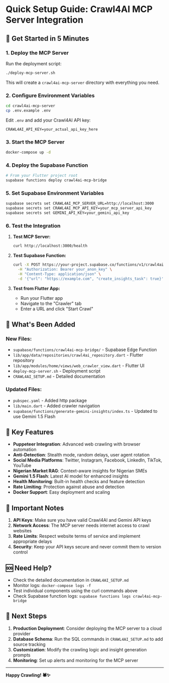 # Quick Setup Guide: Crawl4AI MCP Server Integration

## 🚀 Get Started in 5 Minutes

### 1. Deploy the MCP Server

Run the deployment script:
```bash
./deploy-mcp-server.sh
```

This will create a `crawl4ai-mcp-server` directory with everything you need.

### 2. Configure Environment Variables

```bash
cd crawl4ai-mcp-server
cp .env.example .env
```

Edit `.env` and add your Crawl4AI API key:
```env
CRAWL4AI_API_KEY=your_actual_api_key_here
```

### 3. Start the MCP Server

```bash
docker-compose up -d
```

### 4. Deploy the Supabase Function

```bash
# From your Flutter project root
supabase functions deploy crawl4ai-mcp-bridge
```

### 5. Set Supabase Environment Variables

```bash
supabase secrets set CRAWL4AI_MCP_SERVER_URL=http://localhost:3000
supabase secrets set CRAWL4AI_MCP_API_KEY=your_mcp_server_api_key
supabase secrets set GEMINI_API_KEY=your_gemini_api_key
```

### 6. Test the Integration

1. **Test MCP Server:**
   ```bash
   curl http://localhost:3000/health
   ```

2. **Test Supabase Function:**
   ```bash
   curl -X POST https://your-project.supabase.co/functions/v1/crawl4ai-mcp-bridge \
     -H "Authorization: Bearer your_anon_key" \
     -H "Content-Type: application/json" \
     -d '{"url": "https://example.com", "create_insights_task": true}'
   ```

3. **Test from Flutter App:**
   - Run your Flutter app
   - Navigate to the "Crawler" tab
   - Enter a URL and click "Start Crawl"

## 🔧 What's Been Added

### New Files:
- `supabase/functions/crawl4ai-mcp-bridge/` - Supabase Edge Function
- `lib/app/data/repositories/crawl4ai_repository.dart` - Flutter repository
- `lib/app/modules/home/views/web_crawler_view.dart` - Flutter UI
- `deploy-mcp-server.sh` - Deployment script
- `CRAWL4AI_SETUP.md` - Detailed documentation

### Updated Files:
- `pubspec.yaml` - Added http package
- `lib/main.dart` - Added crawler navigation
- `supabase/functions/generate-gemini-insights/index.ts` - Updated to use Gemini 1.5 Flash

## 🎯 Key Features

- **Puppeteer Integration**: Advanced web crawling with browser automation
- **Anti-Detection**: Stealth mode, random delays, user agent rotation
- **Social Media Platforms**: Twitter, Instagram, Facebook, LinkedIn, TikTok, YouTube
- **Nigerian Market RAG**: Context-aware insights for Nigerian SMEs
- **Gemini 1.5 Flash**: Latest AI model for enhanced insights
- **Health Monitoring**: Built-in health checks and feature detection
- **Rate Limiting**: Protection against abuse and detection
- **Docker Support**: Easy deployment and scaling

## 🚨 Important Notes

1. **API Keys**: Make sure you have valid Crawl4AI and Gemini API keys
2. **Network Access**: The MCP server needs internet access to crawl websites
3. **Rate Limits**: Respect website terms of service and implement appropriate delays
4. **Security**: Keep your API keys secure and never commit them to version control

## 🆘 Need Help?

- Check the detailed documentation in `CRAWL4AI_SETUP.md`
- Monitor logs: `docker-compose logs -f`
- Test individual components using the curl commands above
- Check Supabase function logs: `supabase functions logs crawl4ai-mcp-bridge`

## 🔄 Next Steps

1. **Production Deployment**: Consider deploying the MCP server to a cloud provider
2. **Database Schema**: Run the SQL commands in `CRAWL4AI_SETUP.md` to add source tracking
3. **Customization**: Modify the crawling logic and insight generation prompts
4. **Monitoring**: Set up alerts and monitoring for the MCP server

---

**Happy Crawling! 🕷️✨** 